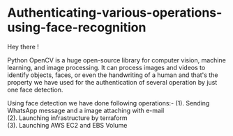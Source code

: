 # Authenticating-various-operations-using-face-recognition
Hey there !

Python OpenCV is a huge open-source library for computer vision, machine learning, and image processing. It can process images and videos to identify objects, faces, or even the handwriting of a human and that's the property we have used for the authentication of several operation by just one face detection. 

Using face detection we have done following operations:- 
          (1). Sending WhatsApp message and a image attaching with e-mail       
          (2). Launching infrastructure by terraform       
          (3). Launching AWS EC2 and EBS Volume
